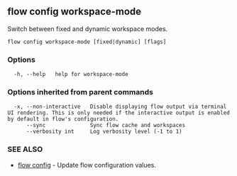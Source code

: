 ## flow config workspace-mode

Switch between fixed and dynamic workspace modes.

```
flow config workspace-mode [fixed|dynamic] [flags]
```

### Options

```
  -h, --help   help for workspace-mode
```

### Options inherited from parent commands

```
  -x, --non-interactive   Disable displaying flow output via terminal UI rendering. This is only needed if the interactive output is enabled by default in flow's configuration.
      --sync              Sync flow cache and workspaces
      --verbosity int     Log verbosity level (-1 to 1)
```

### SEE ALSO

* [flow config](flow_config.md)	 - Update flow configuration values.

